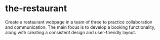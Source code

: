 # the-restaurant
Create a restaurant webpage in a team of three to practice collaboration and communication. The main focus is to develop a booking functionality, along with creating a consistent design and user-friendly layout.

